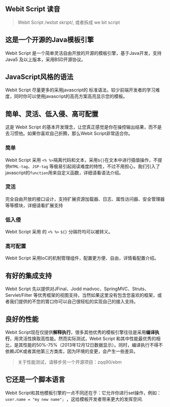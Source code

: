 ## Webit Script 读音
> Webit Script /wɛbɪt skrɪpt/, 或者拆成 we bit script

## 这是一个开源的Java模板引擎
Webit Script 是一个简单灵活自由开放的开源的模板引擎，基于Java开发，支持Java5 及以上版本，采用BSD开源协议。


## JavaScript风格的语法
Webit Script 尽量更多的采用javascript的 标准语法，较少前端开发者的学习难度，同时你可以使用javascript的高亮方案高亮显示您的模板。


## 简单、灵活、低入侵、高可配置
这是 Webit Script 的基本开发理念，让您真正感觉是你在操控输出结果，而不是去习惯他。如果你喜欢自己折腾，那么Webit Script非常适合你。

### 简单
Webit Script 采用 `<% %>`隔离代码和文本，采用`${}`在文本中进行插值操作，不提供`HTML-tag`、`JSP-tag` 等极易引起阅读难度的特性，不过不用担心，我们引入了javascript的`function`用来自定义函数，详细请看语法介绍。

### 灵活
完全自由开放的接口设计，支持扩展资源加载器、日志、属性访问器、安全管理器等等模块，详细请看扩展支持

### 低入侵
Webit Script 采用 的 `<% %>` `${}` 分隔符均可以被转义。

### 高可配置
Webit Script 采用IoC的机制管理组件，配置更方便、自由，详情看配置介绍。

## 有好的集成支持
Webit Script 先以提供对JFinal、Jodd madvoc、SpringMVC、Struts、Servlet/Filter 等优秀框架的视图支持，当然如果这里没有包含您喜欢的框架，或者我们提供的不您的胃口你可以自己很轻松的实现自己的接入支持。

## 良好的性能
Webit Script现在仅提供**解释执行**，很多其他优秀的模板引擎往往是采用**编译执行**，用灵活性换取高性能。然而实际测试，Webit Script 和其中性能最优秀的相比，是其性能的50%-75%（2013年12月12日数据显示）。同时，编译执行不得不依赖JDK或者其他第三方类库，因为环境的变更，会产生一些差异。
> 关于性能测试，请移步另一个开源项目：zqq90/ebm

## 它还是一个脚本语言
Webit Script和其他模板引擎的一点不同还在于：它允许你进行set操作，例如： `user.name = "my new name"; `，这给模板开发者带来更大的发挥空间.
